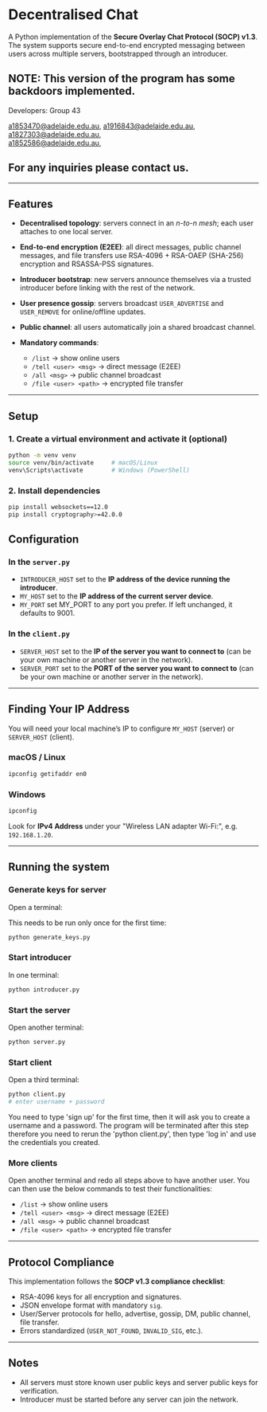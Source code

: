 # Decentralised Chat

A Python implementation of the **Secure Overlay Chat Protocol (SOCP) v1.3**.
The system supports secure end-to-end encrypted messaging between users across multiple servers, bootstrapped through an introducer.

## NOTE: This version of the program has some backdoors implemented.



Developers: Group 43

a1853470@adelaide.edu.au,
a1916843@adelaide.edu.au,
a1827303@adelaide.edu.au,  
a1852586@adelaide.edu.au,

## For any inquiries please contact us.

------------------------

## Features

* **Decentralised topology**: servers connect in an *n-to-n mesh*; each user attaches to one local server.
* **End-to-end encryption (E2EE)**: all direct messages, public channel messages, and file transfers use RSA-4096 + RSA-OAEP (SHA-256) encryption and RSASSA-PSS signatures.
* **Introducer bootstrap**: new servers announce themselves via a trusted introducer before linking with the rest of the network.
* **User presence gossip**: servers broadcast `USER_ADVERTISE` and `USER_REMOVE` for online/offline updates.
* **Public channel**: all users automatically join a shared broadcast channel.
* **Mandatory commands**:

  * `/list` → show online users
  * `/tell <user> <msg>` → direct message (E2EE)
  * `/all <msg>` → public channel broadcast
  * `/file <user> <path>` → encrypted file transfer

---


## Setup

### 1. Create a virtual environment and activate it (optional)

```bash
python -m venv venv
source venv/bin/activate     # macOS/Linux
venv\Scripts\activate        # Windows (PowerShell)
```

### 2. Install dependencies

```bash
pip install websockets==12.0
pip install cryptography>=42.0.0
```




## Configuration 

### In the `server.py`

* `INTRODUCER_HOST`  set to the **IP address of the device running the introducer**.
* `MY_HOST` set to the **IP address of the current server device**.
* `MY_PORT` set MY_PORT to any port you prefer. If left unchanged, it defaults to 9001.

### In the `client.py`

* `SERVER_HOST`  set to the **IP of the server you want to connect to** (can be your own machine or another server in the network).
* `SERVER_PORT`  set to the **PORT of the server you want to connect to** (can be your own machine or another server in the network).

---

## Finding Your IP Address

You will need your local machine’s IP to configure `MY_HOST` (server) or `SERVER_HOST` (client).

### macOS / Linux

```bash
ipconfig getifaddr en0
```
### Windows

```powershell
ipconfig
```

Look for **IPv4 Address** under your "Wireless LAN adapter Wi-Fi:", e.g. `192.168.1.20`.

-------------




## Running the system

### Generate keys for server

Open a terminal:

This needs to be run only once for the first time:
```bash
python generate_keys.py
```

### Start introducer

In one terminal:
```bash
python introducer.py
```

### Start the server

Open another terminal:

```bash
python server.py
```

### Start client

Open a third terminal:

```bash
python client.py
# enter username + password
```

You need to type 'sign up' for the first time, then it will ask you to create a username and a password. The program will be terminated after this step therefore you need to rerun the 'python client.py', then type 'log in' and use the credentials you created.

### More clients

Open another terminal and redo all steps above to have another user. You can then use the below commands to test their functionalities:

  * `/list` → show online users
  * `/tell <user> <msg>` → direct message (E2EE)
  * `/all <msg>` → public channel broadcast
  * `/file <user> <path>` → encrypted file transfer

---


## Protocol Compliance

This implementation follows the **SOCP v1.3 compliance checklist**:

* RSA-4096 keys for all encryption and signatures.
* JSON envelope format with mandatory `sig`.
* User/Server protocols for hello, advertise, gossip, DM, public channel, file transfer.
* Errors standardized (`USER_NOT_FOUND`, `INVALID_SIG`, etc.).

---

## Notes

* All servers must store known user public keys and server public keys for verification.
* Introducer must be started before any server can join the network.


